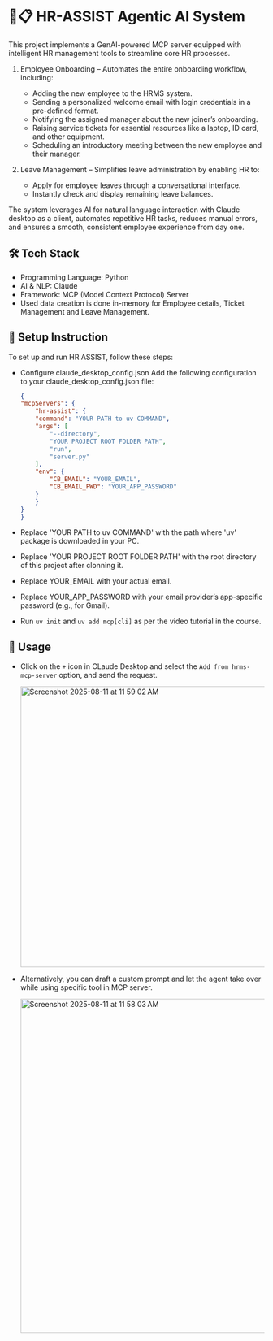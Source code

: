# 🤖📋 HR-ASSIST Agentic AI System
This project implements a GenAI-powered MCP server equipped with intelligent HR management tools to streamline core HR processes.

1. Employee Onboarding – Automates the entire onboarding workflow, including:
   - Adding the new employee to the HRMS system.
   - Sending a personalized welcome email with login credentials in a pre-defined format.
   - Notifying the assigned manager about the new joiner’s onboarding.
   - Raising service tickets for essential resources like a laptop, ID card, and other equipment.
   - Scheduling an introductory meeting between the new employee and their manager.

2. Leave Management – Simplifies leave administration by enabling HR to:
   - Apply for employee leaves through a conversational interface.
   - Instantly check and display remaining leave balances.

The system leverages AI for natural language interaction with Claude desktop as a client, automates repetitive HR tasks, reduces manual errors, and ensures a smooth, consistent employee experience from day one.

## 🛠️ Tech Stack

- Programming Language: Python
- AI & NLP: Claude
- Framework: MCP (Model Context Protocol) Server
- Used data creation is done in-memory for Employee details, Ticket Management and Leave Management.

## 🧪 Setup Instruction

To set up and run HR ASSIST, follow these steps:

- Configure claude_desktop_config.json
Add the following configuration to your claude_desktop_config.json file:

    ```json
    {
    "mcpServers": {
        "hr-assist": {
        "command": "YOUR PATH to uv COMMAND",
        "args": [
            "--directory",
            "YOUR PROJECT ROOT FOLDER PATH",
            "run",
            "server.py"
        ],
        "env": {
            "CB_EMAIL": "YOUR_EMAIL",
            "CB_EMAIL_PWD": "YOUR_APP_PASSWORD"
        }
        }
    }
    }
    ```
- Replace 'YOUR PATH to uv COMMAND' with the path where 'uv' package is downloaded in your PC.
- Replace 'YOUR PROJECT ROOT FOLDER PATH' with the root directory of this project after clonning it.
- Replace YOUR_EMAIL with your actual email.
- Replace YOUR_APP_PASSWORD with your email provider’s app-specific password (e.g., for Gmail).
- Run `uv init` and `uv add mcp[cli]` as per the video tutorial in the course.

## 📌 Usage
- Click on the `+` icon in CLaude Desktop and select the `Add from hrms-mcp-server` option, and send the request.

  <img width="880" height="553" alt="Screenshot 2025-08-11 at 11 59 02 AM" src="https://github.com/user-attachments/assets/83c0066b-559e-4bc0-b17c-05d0b147171e" />

- Alternatively, you can draft a custom prompt and let the agent take over while using specific tool in MCP server.

  <img width="893" height="658" alt="Screenshot 2025-08-11 at 11 58 03 AM" src="https://github.com/user-attachments/assets/7f05b0cb-5b0e-4804-a0f0-b6f76da64fc4" />
